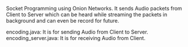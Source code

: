 Socket Programming using Onion Networks.
It sends Audio packets from Client to Server which can be heard while streaming the packets in background and can even be record for future.

encoding.java: It is for sending Audio from Client to Server.
encoding_server.java: It is for receiving Audio from Client.
